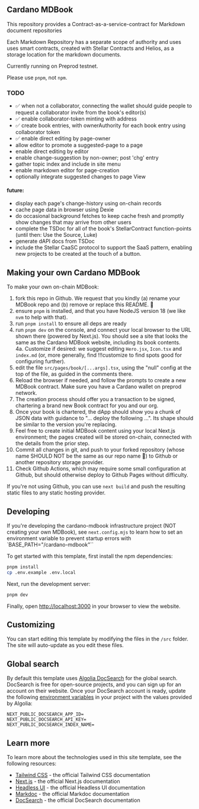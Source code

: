 ## Cardano MDBook

This repository provides a Contract-as-a-service-contract for Markdown document repositories

Each Markdown Repository has a separate scope of authority and uses uses smart contracts, created with Stellar Contracts and Helios, as a storage location for the markdown documents.

Currently running on Preprod testnet.

Please use `pnpm`, not `npm`.  

### TODO

  - ✅ when not a collaborator, connecting the wallet should guide people to request a 
    collaborator invite from the book's editor(s)
  - ✅ enable collaborator-token minting with address
  - ✅ create book entries, with ownerAuthority for each book entry using collaborator token
  - ✅ enable direct editing by page-owner
  - allow editor to promote a suggested-page to a page
  - enable direct editing by editor
  - enable change-suggestion by non-owner; post 'chg' entry
  - gather topic index and include in site menu
  - enable markdown editor for page-creation
  - optionally integrate suggested changes to page View

#### future:
  - display each page's change-history using on-chain records
  - cache page data in browser using Dexie
  - do occasional background fetches to keep cache fresh and promptly show 
    changes that may arrive from other users
  - complete the TSDoc for all of the book's StellarContract function-points 
    (until then: Use the Source, Luke)
 - generate dAPI docs from TSDoc
 -  include the Stellar CaaSC protocol to support the SaaS pattern, enabling new 
 projects to be created at the touch of a button.

## Making your own Cardano MDBook

To make your own on-chain MDBook:

  1.  fork this repo in Github.  We request that you kindly (a) rename your MDBook repo 
    and (b) remove or replace this README. :pray:
  2.  ensure `pnpm` is installed, and that you have NodeJS version 18 (we like `nvm` 
  to help with that).
  3.  run `pnpm install` to ensure all deps are ready  
  4.  run `pnpm dev` on the console, and connect your local browser to the URL shown 
    there (powered by Next.js).  You should see a site that looks the same as the Cardano
    MDBook website, including its book contents.  
  4a.  Customize if desired: we suggest editing `Hero.jsx`, `Icon.tsx` and `index.md` 
  (or,  more generally, find !!!customize to find spots good for configuring further).
  5.  edit the file `src/pages/book/[...args].tsx`, using the "null" config at the top 
  of the file, as guided in the comments there.
  6. Reload the browser if needed, and follow the prompts to create a new MDBook 
  contract.  Make sure you have a Cardano wallet on preprod network.
  7. The creation process should offer you a transaction to be signed, chartering a brand 
  new Book contract for you and our org.
  8.  Once your book is chartered, the dApp should show you a chunk of JSON data 
  with guidance to "... deploy the following ...".  Its shape should be similar to the 
  version you're replacing.
  9.  Feel free to create initial MDBook content using your local Next.js environment; 
  the pages created will be stored on-chain, connected with the details from the prior 
  step.
  10.  Commit all changes in git, and push to your forked repository (whose name 
  SHOULD NOT be the same as our repo name :pray:) to Github or another repository 
  storage provider.
  11.  Check Github Actions, which may require some small configuration at Github, 
  but should otherwise deploy to Github Pages without difficulty.
  
  If you're not using Github, you can use `next build` and push the resulting static files 
  to any static hosting provider.

## Developing

If you're developing the cardano-mdbook infrastructure project (NOT creating your own MDBook), 
see `next.config.mjs` to learn how to set an environment variable to prevent startup errors with `BASE_PATH="/cardano-mdbook"``

To get started with this template, first install the npm dependencies:

```bash
pnpm install
cp .env.example .env.local
```

Next, run the development server:

```bash
pnpm dev
```

Finally, open [http://localhost:3000](http://localhost:3000) in your browser to view the website.

## Customizing

You can start editing this template by modifying the files in the `/src` folder. The site will auto-update as you edit these files.

## Global search

By default this template uses [Algolia DocSearch](https://docsearch.algolia.com) for the global search. DocSearch is free for open-source projects, and you can sign up for an account on their website. Once your DocSearch account is ready, update the following [environment variables](https://nextjs.org/docs/basic-features/environment-variables) in your project with the values provided by Algolia:

```
NEXT_PUBLIC_DOCSEARCH_APP_ID=
NEXT_PUBLIC_DOCSEARCH_API_KEY=
NEXT_PUBLIC_DOCSEARCH_INDEX_NAME=
```

## Learn more

To learn more about the technologies used in this site template, see the following resources:

- [Tailwind CSS](https://tailwindcss.com/docs) - the official Tailwind CSS documentation
- [Next.js](https://nextjs.org/docs) - the official Next.js documentation
- [Headless UI](https://headlessui.dev) - the official Headless UI documentation
- [Markdoc](https://markdoc.io) - the official Markdoc documentation
- [DocSearch](https://docsearch.algolia.com) - the official DocSearch documentation
